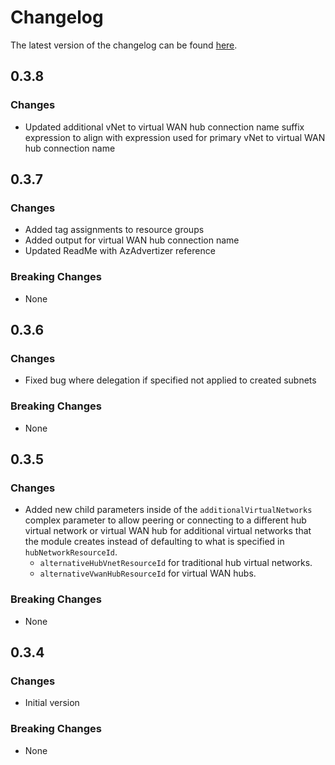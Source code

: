 # Changelog

The latest version of the changelog can be found [here](https://github.com/Azure/bicep-registry-modules/blob/main/avm/ptn/lz/sub-vending/CHANGELOG.md).

## 0.3.8

### Changes

- Updated additional vNet to virtual WAN hub connection name suffix expression to align with expression used for primary vNet to virtual WAN hub connection name

## 0.3.7

### Changes

- Added tag assignments to resource groups
- Added output for virtual WAN hub connection name
- Updated ReadMe with AzAdvertizer reference

### Breaking Changes

- None

## 0.3.6

### Changes

- Fixed bug where delegation if specified not applied to created subnets

### Breaking Changes

- None

## 0.3.5

### Changes

- Added new child parameters inside of the `additionalVirtualNetworks` complex parameter to allow peering or connecting to a different hub virtual network or virtual WAN hub for additional virtual networks that the module creates instead of defaulting to what is specified in `hubNetworkResourceId`.
  - `alternativeHubVnetResourceId` for traditional hub virtual networks.
  - `alternativeVwanHubResourceId` for virtual WAN hubs.

### Breaking Changes

- None

## 0.3.4

### Changes

- Initial version

### Breaking Changes

- None
